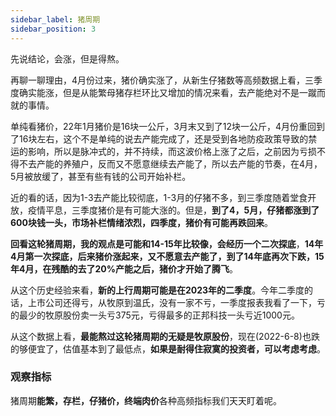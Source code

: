 ```yaml
---
sidebar_label: 猪周期
sidebar_position: 3
---
```


先说结论，会涨，但是得熬。

再聊一聊理由，4月份过来，猪价确实涨了，从新生仔猪数等高频数据上看，三季度确实能涨，但是从能繁母猪存栏环比又增加的情况来看，去产能绝对不是一蹴而就的事情。

单纯看猪价，22年1月猪价是16块一公斤，3月末又到了12块一公斤，4月份重回到了16块左右，这个不是单纯的说去产能完成了，还是受到各地防疫政策导致的禁运的影响，所以是脉冲式的，并不持续，而这波价格上涨了之后，之前因为亏损不得不去产能的养殖户，反而又不愿意继续去产能了，所以去产能的节奏，在4月，5月被放缓了，甚至有些有钱的公司开始补栏。

近的看的话，因为1-3去产能比较彻底，1-3月的仔猪不多，到三季度随着堂食开放，疫情平息，三季度猪价是有可能大涨的。但是，**到了4，5月，仔猪都涨到了600块钱一头，市场补栏情绪浓烈，四季度，猪价有可能再跌回来**。

**回看这轮猪周期，我的观点是可能和14-15年比较像，会经历一个二次探底**，**14年4月第一次探底，后来猪价涨起来，又不愿意去产能了，到了14年底再次下跌，15年4月，在残酷的去了20%产能之后，猪价才开始了腾飞**。

从这个历史经验来看，**新的上行周期可能是在2023年的二季度**。今年二季度的话，上市公司还得亏，从牧原到温氏，没有一家不亏，一季度报表我看了一下，亏的最少的牧原股份卖一头亏375元，亏得最多的正邦科技一头亏近1000元。

从这个数据上看，**最能熬过这轮猪周期的无疑是牧原股份**，现在(2022-6-8)也跌的够便宜了，估值基本到了最低点，**如果是耐得住寂寞的投资者，可以考虑考虑**。

### 观察指标

猪周期**能繁，存栏，仔猪价，终端肉价**各种高频指标我们天天盯着呢。